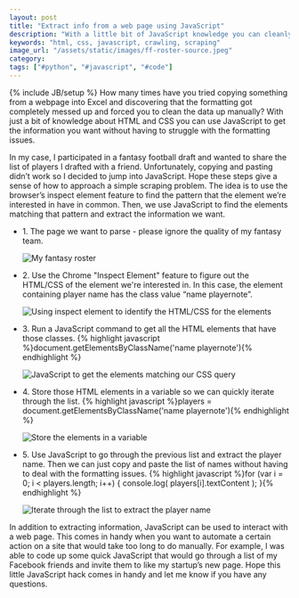 ```yaml
---
layout: post
title: "Extract info from a web page using JavaScript"
description: "With a little bit of JavaScript knowledge you can cleanly extract information from a web page while avoiding formatting issues."
keywords: "html, css, javascript, crawling, scraping"
image_url: "/assets/static/images/ff-roster-source.jpeg"
category:
tags: ["#python", "#javascript", "#code"]
---
```

{% include JB/setup %}
How many times have you tried copying something from a webpage into Excel and discovering that the formatting got completely messed up and forced you to clean the data up manually? With just a bit of knowledge about HTML and CSS you can use JavaScript to get the information you want without having to struggle with the formatting issues.

In my case, I participated in a fantasy football draft and wanted to share the list of players I drafted with a friend. Unfortunately, copying and pasting didn’t work so I decided to jump into JavaScript. Hope these steps give a sense of how to approach a simple scraping problem. The idea is to use the browser’s inspect element feature to find the pattern that the element we’re interested in have in common. Then, we use JavaScript to find the elements matching that pattern and extract the information we want.

<ul class="thumbnails">
  <li class="span8">
    <div class="thumbnail">
    <p>1. The page we want to parse - please ignore the quality of my fantasy team.</p>
      <img src="{{ IMG_PATH }}ff-roster.jpeg" alt="My fantasy roster">
    </div>
  </li>

  <li class="span8">
    <div class="thumbnail">
    	<p>2. Use the Chrome "Inspect Element" feature to figure out the HTML/CSS of the element we're interested in. In this case, the element containing player name has the class value “name playernote”.</p>
      <img src="{{ IMG_PATH }}ff-roster-source.jpeg" alt="Using inspect element to identify the HTML/CSS for the elements">
    </div>
  </li>

  <li class="span8">
    <div class="thumbnail">
    	<p>3. Run a JavaScript command to get all the HTML elements that have those classes.
      	{% highlight javascript %}document.getElementsByClassName('name playernote'){% endhighlight %}
      </p>
      <img src="{{ IMG_PATH }}ff-roster-get-players.jpeg" alt="JavaScript to get the elements matching our CSS query">
    </div>
  </li>

  <li class="span8">
    <div class="thumbnail">
    	<p>4. Store those HTML elements in a variable so we can quickly iterate through the list.
		{% highlight javascript %}players = document.getElementsByClassName('name playernote'){% endhighlight %}
      </p>
      <img src="{{ IMG_PATH }}ff-roster-get-players-2.jpeg" alt="Store the elements in a variable">
    </div>
  </li>

  <li class="span8">
    <div class="thumbnail">
    	<p>5. Use JavaScript to go through the previous list and extract the player name. Then we can just copy and paste the list of names without having to deal with the formatting issues.
      	{% highlight javascript %}for (var i = 0; i < players.length; i++) { console.log( players[i].textContent ); }{% endhighlight %}
      </p>
      <img src="{{ IMG_PATH }}ff-roster-get-player-names.jpeg" alt="Iterate through the list to extract the player name">
    </div>
  </li>
</ul>

In addition to extracting information, JavaScript can be used to interact with a web page. This comes in handy when you want to automate a certain action on a site that would take too long to do manually. For example, I was able to code up some quick JavaScript that would go through a list of my Facebook friends and invite them to like my startup’s new page. Hope this little JavaScript hack comes in handy and let me know if you have any questions.